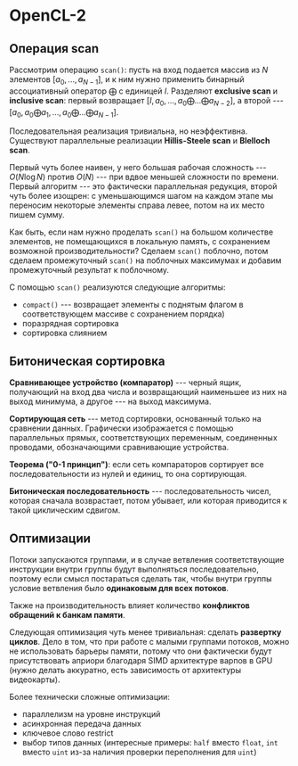 # OpenCL-2

## Операция scan

Рассмотрим операцию `scan()`: пусть на вход подается массив из $N$ элементов $[a_0, ..., a_{N-1}]$, и к ним нужно применить бинарный ассоциативный оператор $\bigoplus$ с единицей $I$. Разделяют **exclusive scan** и **inclusive scan**: первый возвращает $[I, a_0, ..., a_0 \bigoplus ... \bigoplus a_{N-2}]$, а второй --- $[a_0, a_0 \bigoplus a_1, ..., a_0 \bigoplus ... \bigoplus a_{N-1}]$.

Последовательная реализация тривиальна, но неэффективна. Существуют параллельные реализации **Hillis-Steele scan** и **Blelloch scan**.

Первый чуть более наивен, у него большая рабочая сложность --- $O(N\log N)$ против $O(N)$ --- при вдвое меньшей сложности по времени. Первый алгоритм --- это фактически параллельная редукция, второй чуть более изощрен: с уменьшающимся шагом на каждом этапе мы переносим некоторые элементы справа левее, потом на их место пишем сумму.

Как быть, если нам нужно проделать `scan()` на большом количестве элементов, не помещающихся в локальную память, с сохранением возможной производительности? Сделаем `scan()` поблочно, потом сделаем промежуточный `scan()` на поблочных максимумах и добавим промежуточный результат к поблочному.

С помощью `scan()` реализуются следующие алгоритмы:
- `compact()` --- возвращает элементы с поднятым флагом в соответствующем массиве с сохранением порядка)
- поразрядная сортировка
- сортировка слиянием

## Битоническая сортировка

**Сравнивающее устройство (компаратор)** --- черный ящик, получающий на вход два числа и возвращающий наименьшее из них на выход минимума, а другое --- на выход максимума.

**Сортирующая сеть** --- метод сортировки, основанный только на сравнении данных. Графически изображается с помощью параллельных прямых, соответствующих переменным, соединенных проводами, обозначающими сравнивающие устройства.

**Теорема ("0-1 принцип")**: если сеть компараторов сортирует все последовательности из нулей и единиц, то она сортирующая.

**Битоническая последовательность** --- последовательность чисел, которая сначала возврастает, потом убывает, или которая приводится к такой циклическим сдвигом.

## Оптимизации

Потоки запускаются группами, и в случае ветвления соответствующие инструкции внутри группы будут выполняться последовательно, поэтому если смысл постараться сделать так, чтобы внутри группы условие ветвления было **одинаковым для всех потоков**.

Также на производительность влияет количество **конфликтов обращений к банкам памяти**.

Следующая оптимизация чуть менее тривиальная: сделать **развертку циклов**. Дело в том, что при работе с малыми группами потоков, можно не использовать барьеры памяти, потому что они фактически будут присутствовать априори благодаря SIMD архитектуре варпов в GPU (нужно делать аккуратно, есть зависимость от архитектуры видеокарты).

Более технически сложные оптимизации:

- параллелизм на уровне инструкций
- асинхронная передача данных
- ключевое слово restrict
- выбор типов данных (интересные примеры: `half` вместо `float`, `int` вместо `uint` из-за наличия проверки переполнения для `uint`)
<!--stackedit_data:
eyJoaXN0b3J5IjpbLTk5Nzc2MjU4MV19
-->
